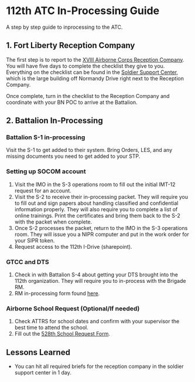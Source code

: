 # 112th ATC In-Processing Guide
A step by step guide to inprocessing to the ATC.

## 1. Fort Liberty Reception Company
The first step is to report to the [XVIII Airborne Corps Reception Company](https://home.army.mil/liberty/my-fort/newcomers). You will have five days to complete the checklist they give to you. Everything on the checklist can be found in the [Soldier Support Center](https://www.google.com/maps/place/Parking+soldier+support+center/@35.1390073,-79.0050298,17z/data=!4m14!1m7!3m6!1s0x89ab6a229459ffcf:0x2e1cb21f19d0e915!2sFort+Liberty+Soldier+Support+Center!8m2!3d35.1389503!4d-79.0009689!16s%2Fg%2F1th64757!3m5!1s0x89ab6a17308beb39:0xa6e4521dad043023!8m2!3d35.138508!4d-79.0020004!16s%2Fg%2F11g698mmtk?entry=ttu), which is the large building off Normandy Drive right next to the Reception Company.

Once complete, turn in the checklist to the Reception Company and coordinate with your BN POC to arrive at the Battalion. 

## 2. Battalion In-Processing

### Battalion S-1 in-processing
Visit the S-1 to get added to their system. Bring Orders, LES, and any missing documents you need to get added to your STP.

### Setting up SOCOM account
1. Visit the IMO in the S-3 operations room to fill out the initial IMT-12 request for an account.
2. Visit the S-2 to receive their in-processing packet. They will require you to fill out and sign papers about handling classified and confidential information properly. They will also require you to complete a list of online trainings. Print the certificates and bring them back to the S-2 with the packet when complete.
3. Once S-2 processes the packet, return to the IMO in the S-3 operations room. They will issue you a NIPR computer and put in the work order for your SIPR token.
4. Request access to the 112th I-Drive (sharepoint).

### GTCC and DTS
1. Check in with Battalion S-4 about getting your DTS brought into the 112th organization. They will require you to in-process with the Brigade RM.
2. RM in-processing form found [here](/resources/528th%20Inprocessing%20Checklist%20NEW%20(update%2005AUG22).pdf).


### Airborne School Request (Optional/If needed)
1. Check ATTRS for school dates and confirm with your supervisor the best time to attend the school.
2. Fill out the [528th School Request Form](/resources/528SRF(NEW).pdf).

## Lessons Learned
- You can hit all required briefs for the reception company in the soldier support center in 1 day.
